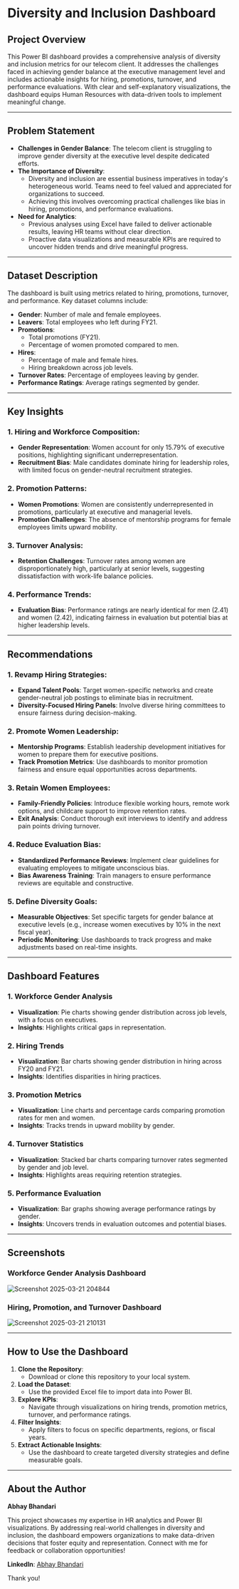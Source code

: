# Diversity and Inclusion Dashboard

## Project Overview
This Power BI dashboard provides a comprehensive analysis of diversity and inclusion metrics for our telecom client. It addresses the challenges faced in achieving gender balance at the executive management level and includes actionable insights for hiring, promotions, turnover, and performance evaluations. With clear and self-explanatory visualizations, the dashboard equips Human Resources with data-driven tools to implement meaningful change.

---

## Problem Statement
- **Challenges in Gender Balance**: The telecom client is struggling to improve gender diversity at the executive level despite dedicated efforts.
- **The Importance of Diversity**:
   - Diversity and inclusion are essential business imperatives in today's heterogeneous world. Teams need to feel valued and appreciated for organizations to succeed.
   - Achieving this involves overcoming practical challenges like bias in hiring, promotions, and performance evaluations.
- **Need for Analytics**:
   - Previous analyses using Excel have failed to deliver actionable results, leaving HR teams without clear direction.
   - Proactive data visualizations and measurable KPIs are required to uncover hidden trends and drive meaningful progress.

---

## Dataset Description
The dashboard is built using metrics related to hiring, promotions, turnover, and performance. Key dataset columns include:
- **Gender**: Number of male and female employees.
- **Leavers**: Total employees who left during FY21.
- **Promotions**:
   - Total promotions (FY21).
   - Percentage of women promoted compared to men.
- **Hires**:
   - Percentage of male and female hires.
   - Hiring breakdown across job levels.
- **Turnover Rates**: Percentage of employees leaving by gender.
- **Performance Ratings**: Average ratings segmented by gender.

---

## Key Insights
### 1. Hiring and Workforce Composition:
- **Gender Representation**: Women account for only 15.79% of executive positions, highlighting significant underrepresentation.
- **Recruitment Bias**: Male candidates dominate hiring for leadership roles, with limited focus on gender-neutral recruitment strategies.

### 2. Promotion Patterns:
- **Women Promotions**: Women are consistently underrepresented in promotions, particularly at executive and managerial levels.
- **Promotion Challenges**: The absence of mentorship programs for female employees limits upward mobility.

### 3. Turnover Analysis:
- **Retention Challenges**: Turnover rates among women are disproportionately high, particularly at senior levels, suggesting dissatisfaction with work-life balance policies.

### 4. Performance Trends:
- **Evaluation Bias**: Performance ratings are nearly identical for men (2.41) and women (2.42), indicating fairness in evaluation but potential bias at higher leadership levels.

---

## Recommendations
### 1. Revamp Hiring Strategies:
- **Expand Talent Pools**: Target women-specific networks and create gender-neutral job postings to eliminate bias in recruitment.
- **Diversity-Focused Hiring Panels**: Involve diverse hiring committees to ensure fairness during decision-making.

### 2. Promote Women Leadership:
- **Mentorship Programs**: Establish leadership development initiatives for women to prepare them for executive positions.
- **Track Promotion Metrics**: Use dashboards to monitor promotion fairness and ensure equal opportunities across departments.

### 3. Retain Women Employees:
- **Family-Friendly Policies**: Introduce flexible working hours, remote work options, and childcare support to improve retention rates.
- **Exit Analysis**: Conduct thorough exit interviews to identify and address pain points driving turnover.

### 4. Reduce Evaluation Bias:
- **Standardized Performance Reviews**: Implement clear guidelines for evaluating employees to mitigate unconscious bias.
- **Bias Awareness Training**: Train managers to ensure performance reviews are equitable and constructive.

### 5. Define Diversity Goals:
- **Measurable Objectives**: Set specific targets for gender balance at executive levels (e.g., increase women executives by 10% in the next fiscal year).
- **Periodic Monitoring**: Use dashboards to track progress and make adjustments based on real-time insights.

---

## Dashboard Features
### 1. Workforce Gender Analysis
- **Visualization**: Pie charts showing gender distribution across job levels, with a focus on executives.
- **Insights**: Highlights critical gaps in representation.

### 2. Hiring Trends
- **Visualization**: Bar charts showing gender distribution in hiring across FY20 and FY21.
- **Insights**: Identifies disparities in hiring practices.

### 3. Promotion Metrics
- **Visualization**: Line charts and percentage cards comparing promotion rates for men and women.
- **Insights**: Tracks trends in upward mobility by gender.

### 4. Turnover Statistics
- **Visualization**: Stacked bar charts comparing turnover rates segmented by gender and job level.
- **Insights**: Highlights areas requiring retention strategies.

### 5. Performance Evaluation
- **Visualization**: Bar graphs showing average performance ratings by gender.
- **Insights**: Uncovers trends in evaluation outcomes and potential biases.

---

## Screenshots
### Workforce Gender Analysis Dashboard
![Screenshot 2025-03-21 204844](https://github.com/user-attachments/assets/51483d11-930c-4611-bc1b-c464e5f46de1)


### Hiring, Promotion, and Turnover Dashboard
![Screenshot 2025-03-21 210131](https://github.com/user-attachments/assets/f6c1c8a6-c264-4b3f-9e8f-b7b8254774a7)


---

## How to Use the Dashboard
1. **Clone the Repository**:
   - Download or clone this repository to your local system.
2. **Load the Dataset**:
   - Use the provided Excel file to import data into Power BI.
3. **Explore KPIs**:
   - Navigate through visualizations on hiring trends, promotion metrics, turnover, and performance ratings.
4. **Filter Insights**:
   - Apply filters to focus on specific departments, regions, or fiscal years.
5. **Extract Actionable Insights**:
   - Use the dashboard to create targeted diversity strategies and define measurable goals.

---

## About the Author
**Abhay Bhandari**

This project showcases my expertise in HR analytics and Power BI visualizations. By addressing real-world challenges in diversity and inclusion, the dashboard empowers organizations to make data-driven decisions that foster equity and representation. Connect with me for feedback or collaboration opportunities!

**LinkedIn**: [Abhay Bhandari](https://www.linkedin.com/in/abhay-bhandari-a92b73231/)

Thank you!
